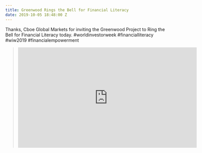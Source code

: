 ```yaml
---
title: Greenwood Rings the Bell for Financial Literacy
date: 2019-10-05 18:48:00 Z
---
```


Thanks, Cboe Global Markets for inviting the Greenwood Project to Ring the Bell for Financial Literacy today. #worldinvestorweek #financialliteracy #wiw2019 #financialempowerment

> <iframe width="560" height="315" src="https://www.youtube.com/embed/3UwTOV_p3BM" frameborder="0" allow="accelerometer; autoplay; encrypted-media; gyroscope; picture-in-picture" allowfullscreen></iframe>